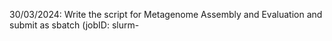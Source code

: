 30/03/2024: Write the script for Metagenome Assembly and Evaluation and submit as sbatch (jobID: slurm-
